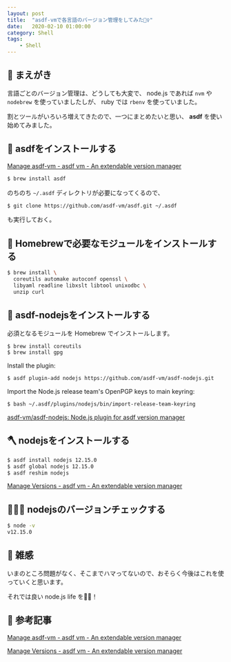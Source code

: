 ```yaml
---
layout: post
title:  "asdf-vmで各言語のバージョン管理をしてみた🧞‍♀️"
date:   2020-02-10 01:00:00
category: Shell
tags:
    - Shell
---
```


## 🦑 まえがき

言語ごとのバージョン管理は、どうしても大変で、 node.js であれば `nvm` や `nodebrew` を使っていましたしが、 ruby では `rbenv` を使っていました。

割とツールがいろいろ増えてきたので、一つにまとめたいと思い、 **asdf** を使い始めてみました。

## 🐶 asdfをインストールする

[Manage asdf-vm - asdf vm - An extendable version manager](https://asdf-vm.com/#/core-manage-asdf-vm)

```bash
$ brew install asdf
```

のちのち `~/.asdf` ディレクトリが必要になってくるので、

```bash
$ git clone https://github.com/asdf-vm/asdf.git ~/.asdf
```

も実行しておく。

## 🍔 Homebrewで必要なモジュールをインストールする

```bash
$ brew install \
  coreutils automake autoconf openssl \
  libyaml readline libxslt libtool unixodbc \
  unzip curl
```

## 🔫 asdf-nodejsをインストールする

必須となるモジュールを Homebrew でインストールします。

```bash
$ brew install coreutils
$ brew install gpg
```

Install the plugin:

```bash
$ asdf plugin-add nodejs https://github.com/asdf-vm/asdf-nodejs.git
```

Import the Node.js release team's OpenPGP keys to main keyring:

```bash
$ bash ~/.asdf/plugins/nodejs/bin/import-release-team-keyring
```

[asdf-vm/asdf-nodejs: Node.js plugin for asdf version manager](https://github.com/asdf-vm/asdf-nodejs)

## 🪓 nodejsをインストールする

```bash
$ asdf install nodejs 12.15.0
$ asdf global nodejs 12.15.0
$ asdf reshim nodejs
```

[Manage Versions - asdf vm - An extendable version manager](https://asdf-vm.com/#/core-manage-versions)

## 🏋🏻‍♂️ nodejsのバージョンチェックする

```bash
$ node -v
v12.15.0
```

## 🍜 雑感

いまのところ問題がなく、そこまでハマってないので、おそらく今後はこれを使っていくと思います。

それでは良い node.js life を🎅🎄！

## 🧙 参考記事

[Manage asdf-vm - asdf vm - An extendable version manager](https://asdf-vm.com/#/core-manage-asdf-vm?id=plugin-dependencies)

[Manage Versions - asdf vm - An extendable version manager](https://asdf-vm.com/#/core-manage-versions)
